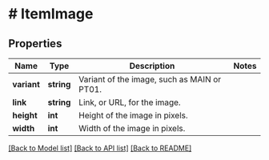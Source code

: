 # # ItemImage

## Properties

Name | Type | Description | Notes
------------ | ------------- | ------------- | -------------
**variant** | **string** | Variant of the image, such as MAIN or PT01. |
**link** | **string** | Link, or URL, for the image. |
**height** | **int** | Height of the image in pixels. |
**width** | **int** | Width of the image in pixels. |

[[Back to Model list]](../../README.md#models) [[Back to API list]](../../README.md#endpoints) [[Back to README]](../../README.md)
